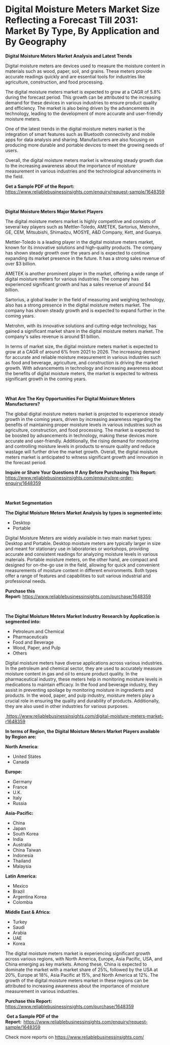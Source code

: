 <p><h1>Digital Moisture Meters Market Size Reflecting a Forecast Till 2031: Market By Type, By Application and By Geography</h1></p><p><strong>Digital Moisture Meters Market Analysis and Latest Trends</strong></p>
<p><p>Digital moisture meters are devices used to measure the moisture content in materials such as wood, paper, soil, and grains. These meters provide accurate readings quickly and are essential tools for industries like agriculture, construction, and food processing.</p><p>The digital moisture meters market is expected to grow at a CAGR of 5.8% during the forecast period. This growth can be attributed to the increasing demand for these devices in various industries to ensure product quality and efficiency. The market is also being driven by the advancements in technology, leading to the development of more accurate and user-friendly moisture meters.</p><p>One of the latest trends in the digital moisture meters market is the integration of smart features such as Bluetooth connectivity and mobile apps for data analysis and sharing. Manufacturers are also focusing on producing more durable and portable devices to meet the growing needs of users.</p><p>Overall, the digital moisture meters market is witnessing steady growth due to the increasing awareness about the importance of moisture measurement in various industries and the technological advancements in the field.</p></p>
<p><strong>Get a Sample PDF of the Report:&nbsp;</strong> <a href="https://www.reliablebusinessinsights.com/enquiry/request-sample/1648359">https://www.reliablebusinessinsights.com/enquiry/request-sample/1648359</a></p>
<p>&nbsp;</p>
<p><strong>Digital Moisture Meters Major Market Players</strong></p>
<p><p>The digital moisture meters market is highly competitive and consists of several key players such as Mettler-Toledo, AMETEK, Sartorius, Metrohm, GE, CEM, Mitsubishi, Shimadzu, MOSYE, A&D Company, Kett, and Guanya.</p><p>Mettler-Toledo is a leading player in the digital moisture meters market, known for its innovative solutions and high-quality products. The company has shown steady growth over the years and is expected to continue expanding its market presence in the future. It has a strong sales revenue of over $3 billion.</p><p>AMETEK is another prominent player in the market, offering a wide range of digital moisture meters for various industries. The company has experienced significant growth and has a sales revenue of around $4 billion.</p><p>Sartorius, a global leader in the field of measuring and weighing technology, also has a strong presence in the digital moisture meters market. The company has shown steady growth and is expected to expand further in the coming years.</p><p>Metrohm, with its innovative solutions and cutting-edge technology, has gained a significant market share in the digital moisture meters market. The company's sales revenue is around $1 billion.</p><p>In terms of market size, the digital moisture meters market is expected to grow at a CAGR of around 6% from 2021 to 2026. The increasing demand for accurate and reliable moisture measurement in various industries such as food and beverage, agriculture, and construction is driving the market growth. With advancements in technology and increasing awareness about the benefits of digital moisture meters, the market is expected to witness significant growth in the coming years.</p></p>
<p>&nbsp;</p>
<p><strong>What Are The Key Opportunities For Digital Moisture Meters Manufacturers?</strong></p>
<p><p>The global digital moisture meters market is projected to experience steady growth in the coming years, driven by increasing awareness regarding the benefits of maintaining proper moisture levels in various industries such as agriculture, construction, and food processing. The market is expected to be boosted by advancements in technology, making these devices more accurate and user-friendly. Additionally, the rising demand for monitoring and controlling moisture levels in products to ensure quality and reduce wastage will further drive the market growth. Overall, the digital moisture meters market is anticipated to witness significant growth and innovation in the forecast period.</p></p>
<p><strong>Inquire or Share Your Questions If Any Before Purchasing This Report:</strong> <a href="https://www.reliablebusinessinsights.com/enquiry/pre-order-enquiry/1648359">https://www.reliablebusinessinsights.com/enquiry/pre-order-enquiry/1648359</a></p>
<p>&nbsp;</p>
<p><strong>Market Segmentation</strong></p>
<p><strong>The Digital Moisture Meters Market Analysis by types is segmented into:</strong></p>
<p><ul><li>Desktop</li><li>Portable</li></ul></p>
<p><p>Digital Moisture Meters are widely available in two main market types: Desktop and Portable. Desktop moisture meters are typically larger in size and meant for stationary use in laboratories or workshops, providing accurate and consistent readings for analyzing moisture levels in various materials. Portable moisture meters, on the other hand, are compact and designed for on-the-go use in the field, allowing for quick and convenient measurements of moisture content in different environments. Both types offer a range of features and capabilities to suit various industrial and professional needs.</p></p>
<p><strong>Purchase this Report:&nbsp;</strong><a href="https://www.reliablebusinessinsights.com/purchase/1648359">https://www.reliablebusinessinsights.com/purchase/1648359</a></p>
<p>&nbsp;</p>
<p><strong>The Digital Moisture Meters Market Industry Research by Application is segmented into:</strong></p>
<p><ul><li>Petroleum and Chemical</li><li>Pharmaceuticals</li><li>Food and Beverage</li><li>Wood, Paper, and Pulp</li><li>Others</li></ul></p>
<p><p>Digital moisture meters have diverse applications across various industries. In the petroleum and chemical sector, they are used to accurately measure moisture content in gas and oil to ensure product quality. In the pharmaceutical industry, these meters help in monitoring moisture levels in medications to maintain efficacy. In the food and beverage industry, they assist in preventing spoilage by monitoring moisture in ingredients and products. In the wood, paper, and pulp industry, moisture meters play a crucial role in ensuring the quality and durability of products. Additionally, they are also used in other industries for various purposes.</p></p>
<p><a href="https://www.reliablebusinessinsights.com/digital-moisture-meters-market-r1648359">&nbsp;https://www.reliablebusinessinsights.com/digital-moisture-meters-market-r1648359</a></p>
<p><strong>In terms of Region, the Digital Moisture Meters Market Players available by Region are:</strong></p>
<p>
    <p> <strong> North America: </strong>
        <ul>
            <li>United States</li>
            <li>Canada</li>
        </ul>
        </p> 
    <p> <strong> Europe: </strong>
        <ul>
            <li>Germany</li>
            <li>France</li>
            <li>U.K.</li>
            <li>Italy</li>
            <li>Russia</li>
        </ul>
        </p> 
    <p> <strong> Asia-Pacific: </strong>
        <ul>
            <li>China</li>
            <li>Japan</li>
            <li>South Korea</li>
            <li>India</li>
            <li>Australia</li>
            <li>China Taiwan</li>
            <li>Indonesia</li>
            <li>Thailand</li>
            <li>Malaysia</li>
        </ul>
        </p> 
    <p> <strong> Latin America: </strong>
        <ul>
            <li>Mexico</li>
            <li>Brazil</li>
            <li>Argentina Korea</li>
            <li>Colombia</li>
        </ul>
        </p> 
    <p> <strong> Middle East & Africa: </strong>
        <ul>
            <li>Turkey</li>
            <li>Saudi</li>
            <li>Arabia</li>
            <li>UAE</li>
            <li>Korea</li>
        </ul>
    </p>
    </p>
<p><p>The digital moisture meters market is experiencing significant growth across various regions, with North America, Europe, Asia Pacific, USA, and China emerging as key markets. Among these, China is expected to dominate the market with a market share of 25%, followed by the USA at 20%, Europe at 18%, Asia Pacific at 15%, and North America at 12%. The growth of the digital moisture meters market in these regions can be attributed to increasing awareness about the importance of moisture measurement in various industries.</p></p>
<p><strong>Purchase this Report: </strong><a href="https://www.reliablebusinessinsights.com/purchase/1648359">https://www.reliablebusinessinsights.com/purchase/1648359</a></p>
<p>&nbsp;<strong>Get a Sample PDF of the Report:&nbsp;&nbsp;</strong><a href="https://www.reliablebusinessinsights.com/enquiry/request-sample/1648359">https://www.reliablebusinessinsights.com/enquiry/request-sample/1648359</a></p>
<p><strong></strong></p>
<p>Check more reports on <a href="https://www.reliablebusinessinsights.com/">https://www.reliablebusinessinsights.com/</a></p>